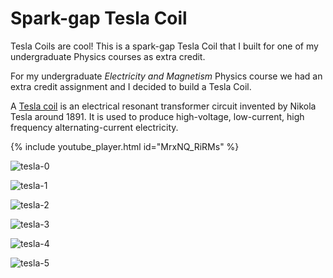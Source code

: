 # Spark-gap Tesla Coil

Tesla Coils are cool! This is a spark-gap Tesla Coil that I built for one of my undergraduate Physics courses as extra credit.

For my undergraduate _Electricity and Magnetism_ Physics course we had an extra credit assignment and I decided to build a Tesla Coil.

A [Tesla coil](https://en.wikipedia.org/wiki/Tesla_coil) is an electrical resonant transformer circuit invented by Nikola Tesla around 1891. It is used to produce high-voltage, low-current, high frequency alternating-current electricity.

{% include youtube_player.html id="MrxNQ_RiRMs" %}

![tesla-0](https://github.com/newell/newell.github.io/assets/4163356/43eb5578-398c-4120-b5f6-f852f1f5b9c6)

![tesla-1](https://github.com/newell/newell.github.io/assets/4163356/658e34f0-be25-4c3a-9c03-3371838a2584)

![tesla-2](https://github.com/newell/newell.github.io/assets/4163356/7af5b962-516a-4b1b-b0d1-2614410f9fcb)

![tesla-3](https://github.com/newell/newell.github.io/assets/4163356/4569bfe5-655c-4eba-8ed7-19b6b7057829)

![tesla-4](https://github.com/newell/newell.github.io/assets/4163356/22ccb5ee-a6ea-4d68-99fd-85a139440159)

![tesla-5](https://github.com/newell/newell.github.io/assets/4163356/91686896-efb4-4655-be12-653457aafc2b)
